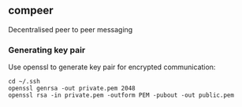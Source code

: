 ## compeer

Decentralised peer to peer messaging

### Generating key pair 
Use openssl to generate key pair for encrypted communication:

 ```
 cd ~/.ssh
 openssl genrsa -out private.pem 2048
 openssl rsa -in private.pem -outform PEM -pubout -out public.pem
 ```
